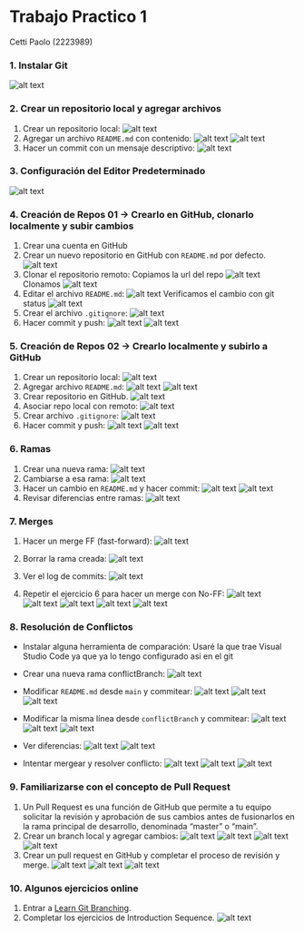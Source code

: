 # Trabajo Practico 1
Cetti Paolo (2223989)

### 1. Instalar Git
![alt text](img/34.png)

### 2. Crear un repositorio local y agregar archivos
1. Crear un repositorio local:
![alt text](img/35.png)
2. Agregar un archivo `README.md` con contenido:
![alt text](img/36.png)
![alt text](img/37.png)
3. Hacer un commit con un mensaje descriptivo:
![alt text](img/38.png)
### 3. Configuración del Editor Predeterminado
![alt text](img/39.png)

### 4. Creación de Repos 01 -> Crearlo en GitHub, clonarlo localmente y subir cambios
1. Crear una cuenta en GitHub
2. Crear un nuevo repositorio en GitHub con `README.md` por defecto.
![alt text](img/0.png)
3. Clonar el repositorio remoto:
Copiamos la url del repo
![alt text](img/1.png)
Clonamos
![alt text](img/2.png)
4. Editar el archivo `README.md`:
![alt text](img/5.png)
Verificamos el cambio con git status
![alt text](img/6.png)
5. Crear el archivo `.gitignore`:
![alt text](img/7.png)
6. Hacer commit y push:
![alt text](img/8.png)
![alt text](img/9.png)

### 5. Creación de Repos 02 -> Crearlo localmente y subirlo a GitHub
1. Crear un repositorio local:
![alt text](img/10.png)
2. Agregar archivo `README.md`:
![alt text](img/11.png)
![alt text](img/12.png)
3. Crear repositorio en GitHub.
![alt text](img/13.png)
4. Asociar repo local con remoto:
![alt text](img/14.png)
5. Crear archivo `.gitignore`:
![alt text](img/15.png)
6. Hacer commit y push:
![alt text](img/16.png)
![alt text](img/17.png)

### 6. Ramas
1. Crear una nueva rama:
![alt text](img/18.png)
2. Cambiarse a esa rama:
![alt text](img/19.png)
3. Hacer un cambio en `README.md` y hacer commit:
![alt text](img/20.png)
![alt text](img/21.png)
4. Revisar diferencias entre ramas:
![alt text](img/22.png)

### 7. Merges
1. Hacer un merge FF (fast-forward):
![alt text](img/23.png)
2. Borrar la rama creada:
![alt text](img/24.png)
3. Ver el log de commits:
![alt text](img/25.png)

4. Repetir el ejercicio 6 para hacer un merge con No-FF:
![alt text](img/26.png)
![alt text](img/27.png)
![alt text](img/28.png)
![alt text](img/29.png)
![alt text](img/30.png)

### 8. Resolución de Conflictos
* Instalar alguna herramienta de comparación:
Usaré la que trae Visual Studio Code ya que ya lo tengo configurado asi en el git

* Crear una nueva rama conflictBranch:
![alt text](img/40.png)

* Modificar `README.md` desde `main` y commitear:
![alt text](img/42.png)
![alt text](img/41.png)
![alt text](img/43.png)

* Modificar la misma línea desde `conflictBranch` y commitear:
![alt text](img/45.png)
![alt text](img/44.png)
![alt text](img/46.png)
* Ver diferencias:
![alt text](img/47.png)
![alt text](img/48.png)
* Intentar mergear y resolver conflicto:
![alt text](img/50.png)
![alt text](img/49.png)
![alt text](img/51.png)

### 9. Familiarizarse con el concepto de Pull Request
1. Un Pull Request es una función de GitHub que permite a tu equipo solicitar la revisión y aprobación de sus cambios antes de fusionarlos en la rama principal de desarrollo, denominada “master” o “main”.
2. Crear un branch local y agregar cambios:
![alt text](img/18.png)
![alt text](img/19.png)
![alt text](img/20.png)
![alt text](img/21.png)
3. Crear un pull request en GitHub y completar el proceso de revisión y merge.
![alt text](img/31.png)
![alt text](img/32.png)
![alt text](img/33.png)

### 10. Algunos ejercicios online
1. Entrar a [Learn Git Branching](https://learngitbranching.js.org/).
2. Completar los ejercicios de Introduction Sequence.
![alt text](img/52.png)
